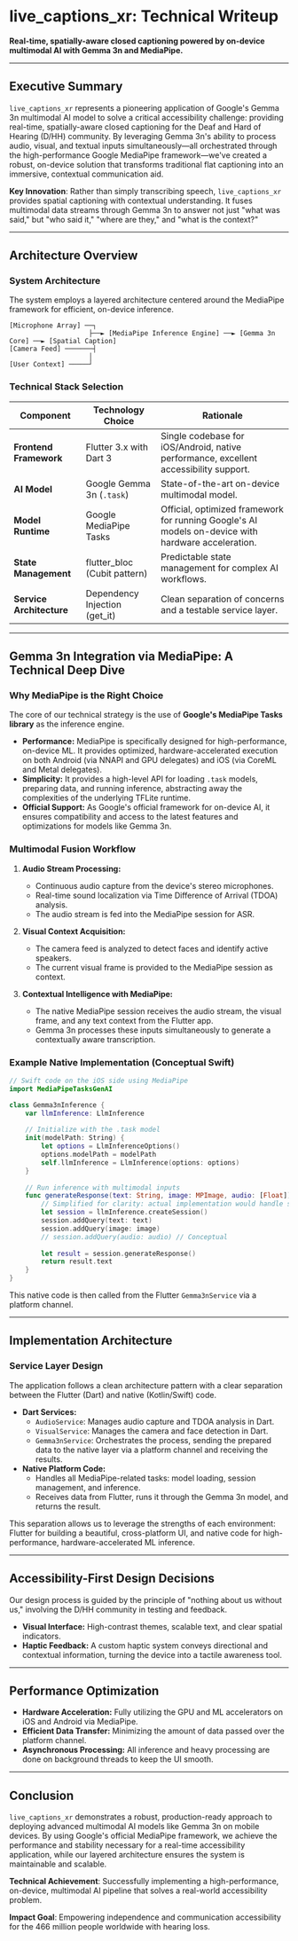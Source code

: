 # live_captions_xr: Technical Writeup

**Real-time, spatially-aware closed captioning powered by on-device multimodal AI with Gemma 3n and MediaPipe.**

---

## Executive Summary

`live_captions_xr` represents a pioneering application of Google's Gemma 3n multimodal AI model to solve a critical accessibility challenge: providing real-time, spatially-aware closed captioning for the Deaf and Hard of Hearing (D/HH) community. By leveraging Gemma 3n's ability to process audio, visual, and textual inputs simultaneously—all orchestrated through the high-performance Google MediaPipe framework—we've created a robust, on-device solution that transforms traditional flat captioning into an immersive, contextual communication aid.

**Key Innovation**: Rather than simply transcribing speech, `live_captions_xr` provides spatial captioning with contextual understanding. It fuses multimodal data streams through Gemma 3n to answer not just "what was said," but "who said it," "where are they," and "what is the context?"

---

## Architecture Overview

### System Architecture

The system employs a layered architecture centered around the MediaPipe framework for efficient, on-device inference.

```
[Microphone Array] ──┐
                    ├──► [MediaPipe Inference Engine] ──► [Gemma 3n Core] ──► [Spatial Caption]
[Camera Feed] ───────┤
                    │
[User Context] ─────┘
```

### Technical Stack Selection

| **Component**        | **Technology Choice**        | **Rationale**                                                                                             |
| -------------------- | ---------------------------- | --------------------------------------------------------------------------------------------------------- |
| **Frontend Framework** | Flutter 3.x with Dart 3      | Single codebase for iOS/Android, native performance, excellent accessibility support.                     |
| **AI Model**         | Google Gemma 3n (`.task`)    | State-of-the-art on-device multimodal model.                                                              |
| **Model Runtime**    | Google MediaPipe Tasks       | Official, optimized framework for running Google's AI models on-device with hardware acceleration.        |
| **State Management** | flutter_bloc (Cubit pattern) | Predictable state management for complex AI workflows.                                                    |
| **Service Architecture** | Dependency Injection (get_it) | Clean separation of concerns and a testable service layer.                                                |

---

## Gemma 3n Integration via MediaPipe: A Technical Deep Dive

### Why MediaPipe is the Right Choice

The core of our technical strategy is the use of **Google's MediaPipe Tasks library** as the inference engine.

*   **Performance:** MediaPipe is specifically designed for high-performance, on-device ML. It provides optimized, hardware-accelerated execution on both Android (via NNAPI and GPU delegates) and iOS (via CoreML and Metal delegates).
*   **Simplicity:** It provides a high-level API for loading `.task` models, preparing data, and running inference, abstracting away the complexities of the underlying TFLite runtime.
*   **Official Support:** As Google's official framework for on-device AI, it ensures compatibility and access to the latest features and optimizations for models like Gemma 3n.

### Multimodal Fusion Workflow

1.  **Audio Stream Processing:**
    *   Continuous audio capture from the device's stereo microphones.
    *   Real-time sound localization via Time Difference of Arrival (TDOA) analysis.
    *   The audio stream is fed into the MediaPipe session for ASR.

2.  **Visual Context Acquisition:**
    *   The camera feed is analyzed to detect faces and identify active speakers.
    *   The current visual frame is provided to the MediaPipe session as context.

3.  **Contextual Intelligence with MediaPipe:**
    *   The native MediaPipe session receives the audio stream, the visual frame, and any text context from the Flutter app.
    *   Gemma 3n processes these inputs simultaneously to generate a contextually aware transcription.

### Example Native Implementation (Conceptual Swift)

```swift
// Swift code on the iOS side using MediaPipe
import MediaPipeTasksGenAI

class Gemma3nInference {
    var llmInference: LlmInference
    
    // Initialize with the .task model
    init(modelPath: String) {
        let options = LlmInferenceOptions()
        options.modelPath = modelPath
        self.llmInference = LlmInference(options: options)
    }
    
    // Run inference with multimodal inputs
    func generateResponse(text: String, image: MPImage, audio: [Float]) -> String {
        // Simplified for clarity: actual implementation would handle streaming audio
        let session = llmInference.createSession()
        session.addQuery(text: text)
        session.addQuery(image: image)
        // session.addQuery(audio: audio) // Conceptual
        
        let result = session.generateResponse()
        return result.text
    }
}
```

This native code is then called from the Flutter `Gemma3nService` via a platform channel.

---

## Implementation Architecture

### Service Layer Design

The application follows a clean architecture pattern with a clear separation between the Flutter (Dart) and native (Kotlin/Swift) code.

*   **Dart Services:**
    *   `AudioService`: Manages audio capture and TDOA analysis in Dart.
    *   `VisualService`: Manages the camera and face detection in Dart.
    *   `Gemma3nService`: Orchestrates the process, sending the prepared data to the native layer via a platform channel and receiving the results.
*   **Native Platform Code:**
    *   Handles all MediaPipe-related tasks: model loading, session management, and inference.
    *   Receives data from Flutter, runs it through the Gemma 3n model, and returns the result.

This separation allows us to leverage the strengths of each environment: Flutter for building a beautiful, cross-platform UI, and native code for high-performance, hardware-accelerated ML inference.

---

## Accessibility-First Design Decisions

Our design process is guided by the principle of "nothing about us without us," involving the D/HH community in testing and feedback.

*   **Visual Interface:** High-contrast themes, scalable text, and clear spatial indicators.
*   **Haptic Feedback:** A custom haptic system conveys directional and contextual information, turning the device into a tactile awareness tool.

---

## Performance Optimization

*   **Hardware Acceleration:** Fully utilizing the GPU and ML accelerators on iOS and Android via MediaPipe.
*   **Efficient Data Transfer:** Minimizing the amount of data passed over the platform channel.
*   **Asynchronous Processing:** All inference and heavy processing are done on background threads to keep the UI smooth.

---

## Conclusion

`live_captions_xr` demonstrates a robust, production-ready approach to deploying advanced multimodal AI models like Gemma 3n on mobile devices. By using Google's official MediaPipe framework, we achieve the performance and stability necessary for a real-time accessibility application, while our layered architecture ensures the system is maintainable and scalable.

**Technical Achievement**: Successfully implementing a high-performance, on-device, multimodal AI pipeline that solves a real-world accessibility problem.

**Impact Goal**: Empowering independence and communication accessibility for the 466 million people worldwide with hearing loss.
